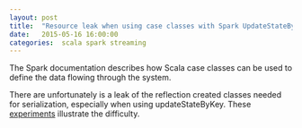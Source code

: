 ```yaml
---
layout: post
title:  "Resource leak when using case classes with Spark UpdateStateByKey"
date:   2015-05-16 16:00:00
categories:  scala spark streaming
---
```


The Spark documentation describes how Scala case classes can be used to define
the data flowing through the system.

There are unfortunately is a leak of the reflection created classes needed for serialization,
especially when using updateStateByKey.
These [experiments](https://github.com/searler/SparkStreamingLeak) illustrate the difficulty. 











